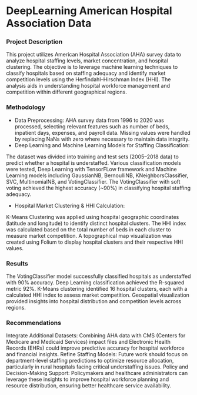 # DeepLearning American Hospital Association Data

### Project Description

This project utilizes American Hospital Association (AHA) survey data to analyze hospital staffing levels, market concentration, and hospital clustering. The objective is to leverage machine learning techniques to classify hospitals based on staffing adequacy and identify market competition levels using the Herfindahl–Hirschman Index (HHI). The analysis aids in understanding hospital workforce management and competition within different geographical regions.

### Methodology

- Data Preprocessing:
AHA survey data from 1996 to 2020 was processed, selecting relevant features such as number of beds, inpatient days, expenses, and payroll data.
Missing values were handled by replacing NaNs with zero where necessary to maintain data integrity.
- Deep Learning and Machine Learning Models for Staffing Classification:

The dataset was divided into training and test sets (2005–2018 data) to predict whether a hospital is understaffed.
Various classification models were tested, Deep Learning with TensorFLow framework and Machine Learning models including GaussianNB, BernoulliNB, KNeighborsClassifier, SVC, MultinomialNB, and VotingClassifier.
The VotingClassifier with soft voting achieved the highest accuracy (~90%) in classifying hospital staffing adequacy.

- Hospital Market Clustering & HHI Calculation:

K-Means Clustering was applied using hospital geographic coordinates (latitude and longitude) to identify distinct hospital clusters.
The HHI index was calculated based on the total number of beds in each cluster to measure market competition.
A topographical map visualization was created using Folium to display hospital clusters and their respective HHI values.

### Results

The VotingClassifier model successfully classified hospitals as understaffed with 90% accuracy.
Deep Learning classification achieved the R-squared metric 92%.
K-Means clustering identified 16 hospital clusters, each with a calculated HHI index to assess market competition.
Geospatial visualization provided insights into hospital distribution and competition levels across regions.

### Recommendations
Integrate Additional Datasets: Combining AHA data with CMS (Centers for Medicare and Medicaid Services) impact files and Electronic Health Records (EHRs) could improve predictive accuracy for hospital workforce and financial insights.
Refine Staffing Models: Future work should focus on department-level staffing predictions to optimize resource allocation, particularly in rural hospitals facing critical understaffing issues.
Policy and Decision-Making Support: Policymakers and healthcare administrators can leverage these insights to improve hospital workforce planning and resource distribution, ensuring better healthcare service availability.
